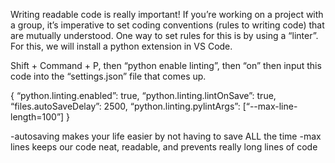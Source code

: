Writing readable code is really important! If you’re working on a project with a group, it’s imperative to set coding conventions (rules to writing code) that are mutually understood. One way to set rules for this is by using a “linter”. For this, we will install a python extension in VS Code.

Shift + Command + P, then “python enable linting”, then “on” then input this code into the “settings.json” file that comes up.

{
   “python.linting.enabled”: true,
   “python.linting.lintOnSave”: true,
   “files.autoSaveDelay”: 2500,
   “python.linting.pylintArgs”: [“--max-line-length=100”]
}

-autosaving makes your life easier by not having to save ALL the time
-max lines keeps our code neat, readable, and prevents really long lines of code